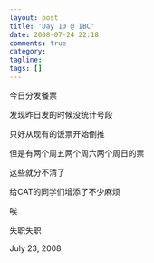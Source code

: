 ```yaml
---
layout: post
title: 'Day 10 @ IBC'
date: 2008-07-24 22:18
comments: true
category:
tagline:
tags: []
---
```


今日分发餐票

发现昨日发的时候没统计号段

只好从现有的饭票开始倒推

但是有两个周五两个周六两个周日的票

这些就分不清了

给CAT的同学们增添了不少麻烦

唉

失职失职

July 23, 2008
